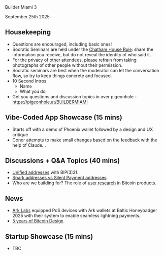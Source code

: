 ₿uilder Miami 3

September 25th 2025

Housekeeping
------------

- Questions are encouraged, including basic ones!
- Socratic Seminars are held under the [Chatham House Rule](https://www.chathamhouse.org/about-us/chatham-house-rule): share the information you receive, but do not reveal the identity of who said it.
- For the privacy of other attendees, please refrain from taking photographs of other people without their permission.
- Socratic seminars are best when the moderator can let the conversation flow, so try to keep things concrete and focused.
- 10 Second Intros
  - Name
  - What you do
- Get you questions and discussion topics in over pigeonhole - https://pigeonhole.at/BUILDERMIAMI

Vibe-Coded App Showcase (15 mins)
----
- Starts off with a demo of Phoenix wallet followed by a design and UX critique 
- Conor attempts to make small changes based on the feedback with the help of Claude...

Discussions + Q&A Topics (40 mins)
----
- [Unified addresses](https://bitcoinqr.dev/) with BIP(3)21.
- [Spark addresses vs Silent Payment addresses](https://x.com/keithmukai/status/1964312567519596668).
- Who are we building for? The role of [user research](https://bitcoin.design/guide/designing-products/user-personas/) in Bitcoin products.

News
----
- [Ark Labs](https://x.com/ArkLabsHQ/status/1955617205967782203) equipped PoS devices with Ark wallets at Baltic Honeybadger 2025 with their system to enable seamless lightning payments.
- [5 years of Bitcoin Design](https://five.bitcoin.design/).

Startup Showcase (15 mins)     
----
 - TBC

